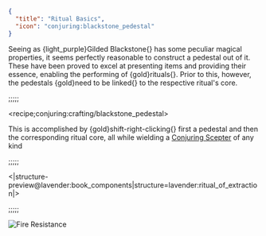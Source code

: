 ```json
{
  "title": "Ritual Basics",
  "icon": "conjuring:blackstone_pedestal"
}
```

Seeing as {light_purple}Gilded Blackstone{} has some peculiar magical properties, it seems perfectly reasonable to
construct a pedestal out of it. These have been proved to excel at presenting items and providing their essence, enabling
the performing of {gold}rituals{}. Prior to this, however, the pedestals {gold}need to be linked{} to the respective
ritual's core.

;;;;;

<recipe;conjuring:crafting/blackstone_pedestal>

This is accomplished by {gold}shift-right-clicking{} first a pedestal and then the corresponding ritual core, all while
wielding a [Conjuring Scepter](^lavender:profound_page) of any kind

;;;;;

<|structure-preview@lavender:book_components|structure=lavender:ritual_of_extraction|>

;;;;;

![Fire Resistance](minecraft:textures/mob_effect/fire_resistance.png)